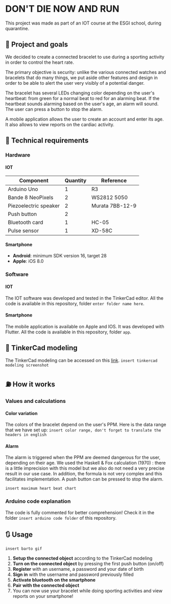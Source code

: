 # DON'T DIE NOW AND RUN

This project was made as part of an IOT course at the ESGI school, during quarantine.

## :checkered_flag: Project and goals

We decided to create a connected bracelet to use during a sporting activity in order to control the heart rate.

The primary objective is security: unlike the various connected watches and bracelets that do many things, we put aside other features and design in order to be able to alert the user very visibly of a potential danger.

The bracelet has several LEDs changing color depending on the user's heartbeat: from green for a normal beat to red for an alarming beat. If the heartbeat sounds alarming based on the user's age, an alarm will sound. The user can press a button to stop the alarm.

A mobile application allows the user to create an account and enter its age. It also allows to view reports on the cardiac activity.

## :wrench: Technical requirements

### Hardware
#### IOT

|        Component        | Quantity |   Reference    |
| ----------------------- | -------- | -------------  |
| Arduino Uno             | 1        | R3             |
| Bande 8 NeoPixels       | 2        | WS2812 5050    |
| Piezoelectric speaker   | 2        | Murata 7BB-12-9|
| Push button             | 2        |                |
| Bluetooth card          | 1        | HC-05          |
| Pulse sensor            | 1        | XD-58C         |

#### Smartphone

* **Android**: minimum SDK version 16, target 28
* **Apple**: iOS 8.0

### Software
#### IOT
The IOT software was developed and tested in the TinkerCad editor.
All the code is available in this repository, folder `enter folder name here`.
#### Smartphone
The mobile application is available on Apple and IOS. It was developed with Flutter.
All the code is available in this repository, folder `app`.

## :art: TinkerCad modeling
The TinkerCad modeling can be accessed on this [link](https://www.tinkercad.com/things/jK6SQg8SGpy-smashing-jarv/editel?sharecode=iQTb7cqvDhjBPXpZf3uuodtSexlGJFPdbsY2lHX28s8).
`insert tinkercad modeling screenshot`

## :fuelpump: How it works

### Values and calculations
#### Color variation
The colors of the bracelet depend on the user's PPM.
Here is the data range that we have set up:
`insert color range, don't forget to translate the headers in english`
#### Alarm
The alarm is triggered when the PPM are deemed dangerous for the user, depending on their age.
We used the Haskell & Fox calculation (1970) : there is a little imprecision with this model but we also do not need a very precise result in our use case. In addition, the formula is not very complex and this facilitates implementation.
A push button can be pressed to stop the alarm.

`insert maximum heart beat chart`

### Arduino code explanation
The code is fully commented for better comprehension! Check it in the folder `insert arduino code folder` of this repository.

## :arrows_clockwise: Usage
`insert barto gif`
1. **Setup the connected object** according to the TinkerCad modeling
2. **Turn on the connected object** by pressing the first push button (on/off)
3. **Register** with an username, a password and your date of birth
4. **Sign in** with the username and password previously filled
5. **Activate bluetooth on the smartphone**
6. **Pair with the connected object**
7. You can now use your bracelet while doing sporting activities and view reports on your smartphone!
